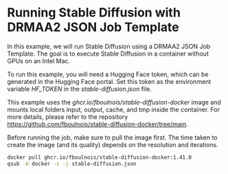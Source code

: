 # Running Stable Diffusion with DRMAA2 JSON Job Template

In this example, we will run Stable Diffusion using a DRMAA2 JSON Job Template. The goal is to execute Stable Diffusion in a container without GPUs on an Intel Mac.

To run this example, you will need a Hugging Face token, which can be generated in the Hugging Face portal. Set this token as the environment variable _HF_TOKEN_ in the _stable-diffusion.json_ file.

This example uses the _ghcr.io/fboulnois/stable-diffusion-docker_ image and mounts local folders input, output, cache, and tmp inside the container. For more details, please refer to the repository https://github.com/fboulnois/stable-diffusion-docker/tree/main.

Before running the job, make sure to pull the image first. The time taken to create the image (and its quality) depends on the resolution and iterations.

```bash
docker pull ghcr.io/fboulnois/stable-diffusion-docker:1.41.0
qsub -b docker -s -j stable-diffusion.json
```
